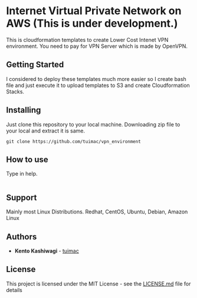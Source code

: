 # Internet Virtual Private Network on AWS (This is under development.)

This is cloudformation templates to create Lower Cost Intenet VPN environment.
You need to pay for VPN Server which is made by OpenVPN.

## Getting Started

I considered to deploy these templates much more easier so I create bash file
and just execute it to upload templates to S3 and create Cloudformation Stacks.

## Installing

Just clone this repository to your local machine.
Downloading zip file to your local and extract it is same.

```
git clone https://github.com/tuimac/vpn_environment
```

## How to use

Type in help.

```

```
## Support

Mainly most Linux Distributions.
Redhat, CentOS, Ubuntu, Debian, Amazon Linux

## Authors

* **Kento Kashiwagi** - [tuimac](https://github.com/tuimac)

## License

This project is licensed under the MIT License - see the [LICENSE.md](LICENSE.md) file for details
